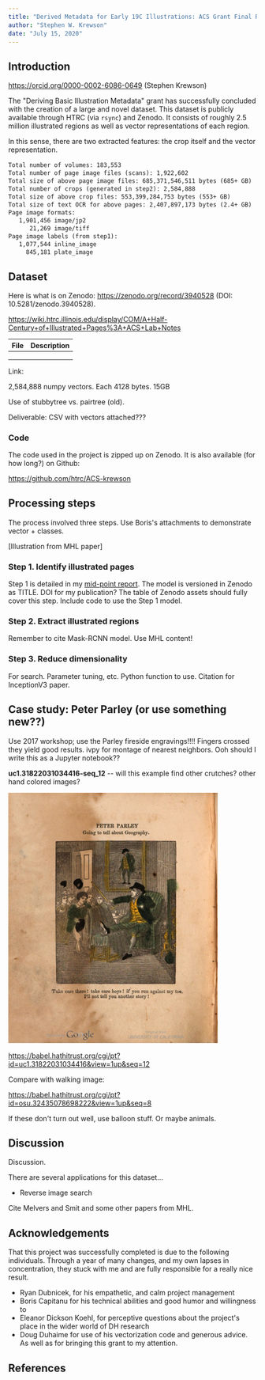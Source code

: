 ```yaml
---
title: "Derived Metadata for Early 19C Illustrations: ACS Grant Final Report"
author: "Stephen W. Krewson"
date: "July 15, 2020"
---
```


## Introduction

https://orcid.org/0000-0002-6086-0649 (Stephen Krewson)

The "Deriving Basic Illustration Metadata" grant has successfully concluded with the creation of a large and novel dataset. This dataset is publicly available through HTRC (via `rsync`) and Zenodo. It consists of roughly 2.5 million illustrated regions as well as vector representations of each region.

In this sense, there are two extracted features: the crop itself and the vector representation.

```
Total number of volumes: 183,553
Total number of page image files (scans): 1,922,602
Total size of above page image files: 685,371,546,511 bytes (685+ GB)
Total number of crops (generated in step2): 2,584,888
Total size of above crop files: 553,399,284,753 bytes (553+ GB)
Total size of text OCR for above pages: 2,407,897,173 bytes (2.4+ GB)
Page image formats:
   1,901,456 image/jp2
      21,269 image/tiff
Page image labels (from step1):
   1,077,544 inline_image
     845,181 plate_image
```

## Dataset 

Here is what is on Zenodo: https://zenodo.org/record/3940528 (DOI: 10.5281/zenodo.3940528).

https://wiki.htrc.illinois.edu/display/COM/A+Half-Century+of+Illustrated+Pages%3A+ACS+Lab+Notes

| File | Description |
| ---- | ----------- |
|      |             |
|      |             |
|      |             |

Link: 

2,584,888 numpy vectors. Each 4128 bytes. 15GB

Use of stubbytree vs. pairtree (old).

Deliverable: CSV with vectors attached???

### Code

The code used in the project is zipped up on Zenodo. It is also available (for how long?) on Github:

https://github.com/htrc/ACS-krewson

## Processing steps

The process involved three steps. Use Boris's attachments to demonstrate vector + classes.

[Illustration from MHL paper]

### Step 1. Identify illustrated pages

Step 1 is detailed in my [mid-point report](https://wiki.htrc.illinois.edu/display/COM/A+Half-Century+of+Illustrated+Pages%3A+ACS+Lab+Notes). The model is versioned in Zenodo as TITLE. DOI for my publication? The table of Zenodo assets should fully cover this step. Include code to use the Step 1 model.

### Step 2. Extract illustrated regions

Remember to cite Mask-RCNN model. Use MHL content!

### Step 3. Reduce dimensionality

For search. Parameter tuning, etc. Python function to use. Citation for InceptionV3 paper.

## Case study: Peter Parley (or use something new??)

Use 2017 workshop; use the Parley fireside engravings!!!! Fingers crossed they yield good results. ivpy for montage of nearest neighbors. Ooh should I write this as a Jupyter notebook??

**uc1.31822031034416-seq_12** -- will this example find other crutches? other hand colored images?

<img src="img/uc1.31822031034416-seq_12.jpg" style="zoom:50%;" />

https://babel.hathitrust.org/cgi/pt?id=uc1.31822031034416&view=1up&seq=12

Compare with walking image: 

https://babel.hathitrust.org/cgi/pt?id=osu.32435078698222&view=1up&seq=8

If these don't turn out well, use balloon stuff. Or maybe animals.

## Discussion

Discussion.

There are several applications for this dataset...

- Reverse image search

Cite Melvers and Smit and some other papers from MHL.

## Acknowledgements

That this project was successfully completed is due to the following individuals. Through a year of many changes, and my own lapses in concentration, they stuck with me and are fully responsible for a really nice result.

- Ryan Dubnicek, for his empathetic,  and calm project management
- Boris Capitanu for his technical abilities and good humor and willingness to 
- Eleanor Dickson Koehl, for perceptive questions about the project's place in the wider world of DH research
- Doug Duhaime for use of his vectorization code and generous advice. As well as for bringing this grant to my attention.

## References